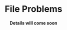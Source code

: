 <h1 align = "center">File Problems</h1>
<h4 align = "center" color="RED">Details will come soon</h4>
